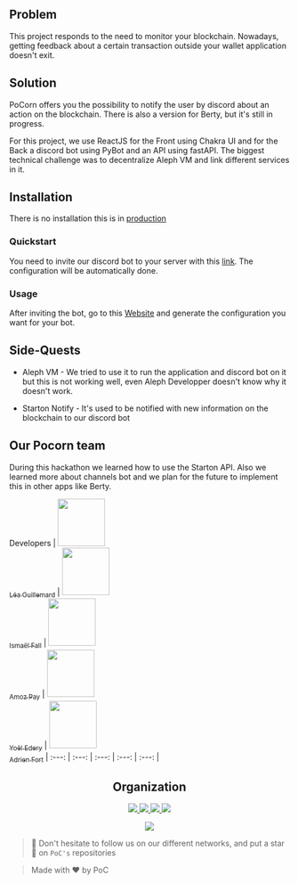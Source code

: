 ## Problem

This project responds to the need to monitor your blockchain.
Nowadays, getting feedback about a certain transaction outside your wallet application doesn't exit.
## Solution

PoCorn offers you the possibility to notify the user by discord about an action on the blockchain.
There is also a version for Berty, but it's still in progress.

For this project, we use ReactJS for the Front using Chakra UI and for the Back a discord bot using PyBot and an API using fastAPI.
The biggest technical challenge was to decentralize Aleph VM and link different services in it.
## Installation

There is no installation this is in [production](http://51.68.94.127:3000)


### Quickstart

You need to invite our discord bot to your server with this [link](https://discord.com/api/oauth2/authorize?client_id=969945066305122354&permissions=8&scope=bot). The configuration will be automatically done.
### Usage

After inviting the bot, go to this [Website](http://51.68.94.127:3000/) and generate the configuration you want for your bot.

## Side-Quests

- Aleph VM - We tried to use it to run the application and discord bot on it but this is not working well, even Aleph Developper doesn't know why it doesn't work.

- Starton Notify - It's used to be notified with new information on the blockchain to our discord bot

## Our Pocorn team

During this hackathon we learned how to use the Starton API.
Also we learned more about channels bot and we plan for the future to implement this in other apps like Berty.

Developers
| [<img src="https://github.com/Steci.png?size=85" width=85><br><sub>Léa Guillemard</sub>](https://github.com/Steci) | [<img src="https://github.com/Doozers.png?size=85" width=85><br><sub>Ismaël Fall</sub>](https://github.com/Doozers) | [<img src="https://github.com/AmozPay.png?size=85" width=85><br><sub>Amoz Pay</sub>](https://github.com/AmozPay) | [<img src="https://github.com/ThisisYoYoDev.png?size=85" width=85><br><sub>Yoël Edery</sub>](https://github.com/ThisisYoYoDev) | [<img src="https://github.com/adrienfort.png?size=85" width=85><br><sub>Adrien Fort</sub>](https://github.com/adrienfort)
| :---: | :---: | :---: | :---: | :---: |

<h2 align=center>
Organization
</h2>

<p align='center'>
    <a href="https://www.linkedin.com/company/pocinnovation/mycompany/">
        <img src="https://img.shields.io/badge/LinkedIn-0077B5?style=for-the-badge&logo=linkedin&logoColor=white">
    </a>
    <a href="https://www.instagram.com/pocinnovation/">
        <img src="https://img.shields.io/badge/Instagram-E4405F?style=for-the-badge&logo=instagram&logoColor=white">
    </a>
    <a href="https://twitter.com/PoCInnovation">
        <img src="https://img.shields.io/badge/Twitter-1DA1F2?style=for-the-badge&logo=twitter&logoColor=white">
    </a>
    <a href="https://discord.com/invite/Yqq2ADGDS7">
        <img src="https://img.shields.io/badge/Discord-7289DA?style=for-the-badge&logo=discord&logoColor=white">
    </a>
</p>
<p align=center>
    <a href="https://www.poc-innovation.fr/">
        <img src="https://img.shields.io/badge/WebSite-1a2b6d?style=for-the-badge&logo=GitHub Sponsors&logoColor=white">
    </a>
</p>

> 🚀 Don't hesitate to follow us on our different networks, and put a star 🌟 on `PoC's` repositories

> Made with ❤️ by PoC